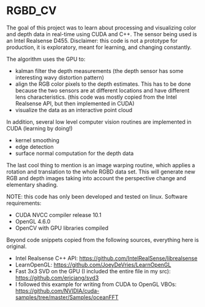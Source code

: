 # RGBD_CV

The goal of this project was to learn about processing and visualizing color and depth data in real-time using CUDA and C++.  The sensor being used is an Intel Realsense D455.  Disclaimer: this code is not a prototype for production, it is exploratory, meant for learning, and changing constantly.  

The algorithm uses the GPU to:
- kalman filter the depth measurements (the depth sensor has some interesting wavy distortion pattern)
- align the RGB color pixels to the depth estimates.  This has to be done because the two sensors are at different locations and have different lens characteristics.  (this code was mostly copied from the Intel Realsense API, but then implemented in CUDA)
- visualize the data as an interactive point cloud 

In addition, several low level computer vision routines are implemented in CUDA (learning by doing!)
- kernel smoothing
-  edge detection
-  surface normal computation for the depth data 

The last cool thing to mention is an image warping routine, which applies a rotation and translation to the whole RGBD data set.  This will generate new RGB and depth images taking into account the perspective change and elementary shading. 

NOTE: this code has only been developed and tested on linux.
Software requirements:
- CUDA NVCC compiler release 10.1
- OpenGL 4.6.0
- OpenCV with GPU libraries compiled

Beyond code snippets copied from the following sources, everything here is original.

- Intel Realsense C++ API: https://github.com/IntelRealSense/librealsense
- LearnOpenGL: https://github.com/JoeyDeVries/LearnOpenGL
- Fast 3x3 SVD on the GPU (I included the entire file in my src): https://github.com/ericjang/svd3
- I followed this example for writing from CUDA to OpenGL VBOs: https://github.com/NVIDIA/cuda-samples/tree/master/Samples/oceanFFT


